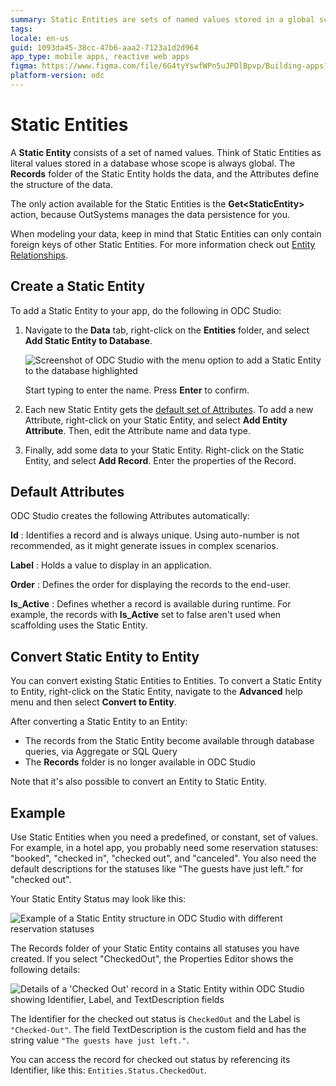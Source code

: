 ```yaml
---
summary: Static Entities are sets of named values stored in a global scope
tags:
locale: en-us
guid: 1093da45-38cc-47b6-aaa2-7123a1d2d964
app_type: mobile apps, reactive web apps
figma: https://www.figma.com/file/6G4tyYswfWPn5uJPDlBpvp/Building-apps?type=design&node-id=3202%3A7357&t=ZwHw8hXeFhwYsO5V-1
platform-version: odc
---
```

# Static Entities

A **Static Entity** consists of a set of named values. Think of Static Entities as literal values stored in a database whose scope is always global. The **Records** folder of the Static Entity holds the data, and the Attributes define the structure of the data.

The only action available for the Static Entities is the **Get&lt;StaticEntity&gt;** action, because OutSystems manages the data persistence for you.

When modeling your data, keep in mind that Static Entities can only contain foreign keys of other Static Entities. For more information check out [Entity Relationships](../relationships.md).


## Create a Static Entity

To add a Static Entity to your app, do the following in ODC Studio:

1. Navigate to the **Data** tab, right-click on the **Entities** folder, and select **Add Static Entity to Database**.

    ![Screenshot of ODC Studio with the menu option to add a Static Entity to the database highlighted](images/add-static-entity-odcs.png "Adding a Static Entity in ODC Studio")

    Start typing to enter the name. Press **Enter** to confirm.

1. Each new Static Entity gets the [default set of Attributes](#default-attributes). To add a new Attribute, right-click on your Static Entity, and select **Add Entity Attribute**. Then, edit the Attribute name and data type.

1. Finally, add some data to your Static Entity. Right-click on the Static Entity, and select **Add Record**. Enter the properties of the Record.

## Default Attributes

ODC Studio creates the following Attributes automatically:

**Id**
:   Identifies a record and is always unique. Using auto-number is not recommended, as it might generate issues in complex scenarios.

**Label**
:   Holds a value to display in an application.

**Order**
:   Defines the order for displaying the records to the end-user.

**Is_Active**
:   Defines whether a record is available during runtime. For example, the records with **Is_Active** set to false aren't used when scaffolding uses the Static Entity.


## Convert Static Entity to Entity

You can convert existing Static Entities to Entities. To convert a Static Entity to Entity, right-click on the Static Entity, navigate to the **Advanced** help menu and then select **Convert to Entity**. 

After converting a Static Entity to an Entity:

* The records from the Static Entity become available through database queries, via Aggregate or SQL Query 
* The **Records** folder is no longer available in ODC Studio

Note that it's also possible to convert an Entity to Static Entity.

## Example

Use Static Entities when you need a predefined, or constant, set of values. For example, in a hotel app, you probably need some reservation statuses: "booked", "checked in", "checked out", and "canceled". You also need the default descriptions for the statuses like "The guests have just left." for "checked out".

Your Static Entity Status may look like this:

![Example of a Static Entity structure in ODC Studio with different reservation statuses](images/static-entity-example-odcs.png "Static Entity Example in ODC Studio")

The Records folder of your Static Entity contains all statuses you have created. If you select "CheckedOut", the Properties Editor shows the following details:

![Details of a 'Checked Out' record in a Static Entity within ODC Studio showing Identifier, Label, and TextDescription fields](images/static-entity-record-example-odcs.png "Static Entity Record Details in ODC Studio")

The Identifier for the checked out status is `CheckedOut` and the Label is `"Checked-Out"`. The field TextDescription is the custom field and has the string value `"The guests have just left."`.

You can access the record for checked out status by referencing its Identifier, like this: `Entities.Status.CheckedOut`.
